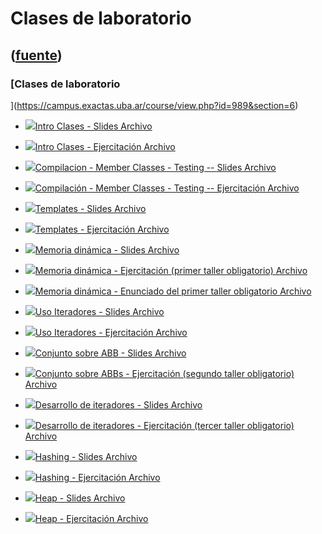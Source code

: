 # Clases de laboratorio
([fuente](https://campus.exactas.uba.ar/course/view.php?id=989&section=6))
---
### [Clases de laboratorio
](https://campus.exactas.uba.ar/course/view.php?id=989&section=6)

  - [![ ](https://campus.exactas.uba.ar/theme/image.php/aardvark/core/1524752928/f/pdf-24)Intro Clases - Slides Archivo](https://campus.exactas.uba.ar/mod/resource/view.php?id=59977)

  - [![ ](https://campus.exactas.uba.ar/theme/image.php/aardvark/core/1524752928/f/archive-24)Intro Clases - Ejercitación  Archivo](https://campus.exactas.uba.ar/mod/resource/view.php?id=59978)

  - [![ ](https://campus.exactas.uba.ar/theme/image.php/aardvark/core/1524752928/f/pdf-24)Compilacion - Member Classes - Testing -- Slides Archivo](https://campus.exactas.uba.ar/mod/resource/view.php?id=60292)

  - [![ ](https://campus.exactas.uba.ar/theme/image.php/aardvark/core/1524752928/f/archive-24)Compilación - Member Classes - Testing -- Ejercitación Archivo](https://campus.exactas.uba.ar/mod/resource/view.php?id=60294)

  - [![ ](https://campus.exactas.uba.ar/theme/image.php/aardvark/core/1524752928/f/pdf-24)Templates - Slides Archivo](https://campus.exactas.uba.ar/mod/resource/view.php?id=60715)

  - [![ ](https://campus.exactas.uba.ar/theme/image.php/aardvark/core/1524752928/f/archive-24)Templates - Ejercitación Archivo](https://campus.exactas.uba.ar/mod/resource/view.php?id=60717)

  - [![ ](https://campus.exactas.uba.ar/theme/image.php/aardvark/core/1524752928/f/pdf-24)Memoria dinámica - Slides Archivo](https://campus.exactas.uba.ar/mod/resource/view.php?id=61020)

  - [![ ](https://campus.exactas.uba.ar/theme/image.php/aardvark/core/1524752928/f/archive-24)Memoria dinámica - Ejercitación (primer taller obligatorio) Archivo](https://campus.exactas.uba.ar/mod/resource/view.php?id=61021)

  - [![ ](https://campus.exactas.uba.ar/theme/image.php/aardvark/core/1524752928/f/pdf-24)Memoria dinámica - Enunciado del primer taller obligatorio Archivo](https://campus.exactas.uba.ar/mod/resource/view.php?id=61217)

  - [![ ](https://campus.exactas.uba.ar/theme/image.php/aardvark/core/1524752928/f/pdf-24)Uso Iteradores - Slides Archivo](https://campus.exactas.uba.ar/mod/resource/view.php?id=61297)

  - [![ ](https://campus.exactas.uba.ar/theme/image.php/aardvark/core/1524752928/f/archive-24)Uso Iteradores - Ejercitación Archivo](https://campus.exactas.uba.ar/mod/resource/view.php?id=61298)

  - [![ ](https://campus.exactas.uba.ar/theme/image.php/aardvark/core/1524752928/f/pdf-24)Conjunto sobre ABB - Slides Archivo](https://campus.exactas.uba.ar/mod/resource/view.php?id=62177)

  - [![ ](https://campus.exactas.uba.ar/theme/image.php/aardvark/core/1524752928/f/archive-24)Conjunto sobre ABBs - Ejercitación (segundo taller obligatorio) Archivo](https://campus.exactas.uba.ar/mod/resource/view.php?id=62178)

  - [![ ](https://campus.exactas.uba.ar/theme/image.php/aardvark/core/1524752928/f/pdf-24)Desarrollo de iteradores - Slides Archivo](https://campus.exactas.uba.ar/mod/resource/view.php?id=62491)

  - [![ ](https://campus.exactas.uba.ar/theme/image.php/aardvark/core/1524752928/f/archive-24)Desarrollo de iteradores - Ejercitación (tercer taller obligatorio) Archivo](https://campus.exactas.uba.ar/mod/resource/view.php?id=62492)

  - [![ ](https://campus.exactas.uba.ar/theme/image.php/aardvark/core/1524752928/f/pdf-24)Hashing - Slides Archivo](https://campus.exactas.uba.ar/mod/resource/view.php?id=62723)

  - [![ ](https://campus.exactas.uba.ar/theme/image.php/aardvark/core/1524752928/f/archive-24)Hashing - Ejercitación Archivo](https://campus.exactas.uba.ar/mod/resource/view.php?id=62724)

  - [![ ](https://campus.exactas.uba.ar/theme/image.php/aardvark/core/1524752928/f/pdf-24)Heap - Slides Archivo](https://campus.exactas.uba.ar/mod/resource/view.php?id=62928)

  - [![ ](https://campus.exactas.uba.ar/theme/image.php/aardvark/core/1524752928/f/archive-24)Heap - Ejercitación Archivo](https://campus.exactas.uba.ar/mod/resource/view.php?id=62929)

